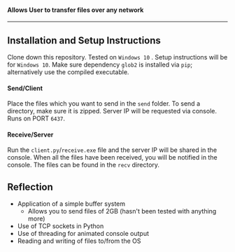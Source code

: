 #### Allows User to transfer files over any network

___

## Installation and Setup Instructions

Clone down this repository. Tested on `Windows 10` . Setup instructions will be for `Windows 10`. Make sure dependency `glob2` is installed via `pip`; alternatively use the compiled executable.

#### Send/Client

Place the files which you want to send in the `send` folder. To send a directory, make sure it is zipped. 
Server IP will be requested via console. Runs on PORT `6437`.

#### Receive/Server

Run the `client.py`/`receive.exe` file and the server IP will be shared in the console.
When all the files have been received, you will be notified in the console. The files can be found in the `recv` directory.


## Reflection

 - Application of a simple buffer system
   - Allows you to send files of 2GB (hasn't been tested with anything more)
 - Use of TCP sockets in Python
 - Use of threading for animated console output
 - Reading and writing of files to/from the OS
